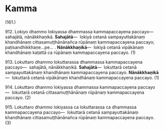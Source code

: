 

# Kamma







(161.)

912\. Lokiyo dhammo lokiyassa dhammassa kammapaccayena paccayo—  sahajātā, nānākkhaṇikā. **Sahajātā**—  lokiyā cetanā sampayuttakānaṃ khandhānaṃ cittasamuṭṭhānānañca rūpānaṃ kammapaccayena paccayo; paṭisandhikkhaṇe…pe… . **Nānākkhaṇikā**—  lokiyā cetanā vipākānaṃ khandhānaṃ kaṭattā ca rūpānaṃ kammapaccayena paccayo. (1)

913\. Lokuttaro dhammo lokuttarassa dhammassa kammapaccayena paccayo—  sahajātā, nānākkhaṇikā. **Sahajātā**—  lokuttarā cetanā sampayuttakānaṃ khandhānaṃ kammapaccayena paccayo. **Nānākkhaṇikā**—  lokuttarā cetanā vipākānaṃ khandhānaṃ kammapaccayena paccayo. (1)

914\. Lokuttaro dhammo lokiyassa dhammassa kammapaccayena paccayo—  lokuttarā cetanā cittasamuṭṭhānānaṃ rūpānaṃ kammapaccayena paccayo. (2)

915\. Lokuttaro dhammo lokiyassa ca lokuttarassa ca dhammassa kammapaccayena paccayo—  lokuttarā cetanā sampayuttakānaṃ khandhānaṃ cittasamuṭṭhānānañca rūpānaṃ kammapaccayena paccayo. (3)



